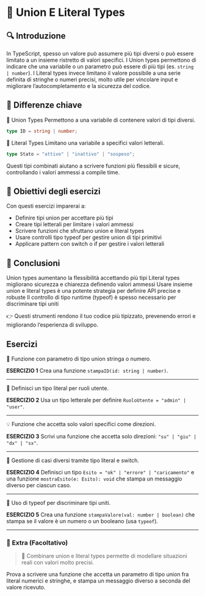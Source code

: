 # 📘 Union E Literal Types

## 🔍 Introduzione
In TypeScript, spesso un valore può assumere più tipi diversi o può essere limitato a un insieme ristretto di valori specifici.
I Union types permettono di indicare che una variabile o un parametro può essere di più tipi (es. `string | number`).
I Literal types invece limitano il valore possibile a una serie definita di stringhe o numeri precisi, molto utile per vincolare input e migliorare l’autocompletamento e la sicurezza del codice.

## 🧠 Differenze chiave
🔹 Union Types
Permettono a una variabile di contenere valori di tipi diversi.

```ts
type ID = string | number;
```

🔸 Literal Types
Limitano una variabile a specifici valori letterali.

```ts
type Stato = "attivo" | "inattivo" | "sospeso";
```
Questi tipi combinati aiutano a scrivere funzioni più flessibili e sicure, controllando i valori ammessi a compile time.

## 🎯 Obiettivi degli esercizi
Con questi esercizi imparerai a:
- Definire tipi union per accettare più tipi
- Creare tipi letterali per limitare i valori ammessi
- Scrivere funzioni che sfruttano union e literal types
- Usare controlli tipo typeof per gestire union di tipi primitivi
- Applicare pattern con switch o if per gestire i valori letterali

## 🚀 Conclusioni
Union types aumentano la flessibilità accettando più tipi
Literal types migliorano sicurezza e chiarezza definendo valori ammessi
Usare insieme union e literal types è una potente strategia per definire API precise e robuste
Il controllo di tipo runtime (typeof) è spesso necessario per discriminare tipi uniti

👉 Questi strumenti rendono il tuo codice più tipizzato, prevenendo errori e migliorando l’esperienza di sviluppo.

## Esercizi

🔎 Funzione con parametro di tipo union stringa o numero.

**ESERCIZIO 1**
Crea una funzione `stampaID(id: string | number)`.

---
📌 Definisci un tipo literal per ruoli utente.

**ESERCIZIO 2**
Usa un tipo letterale per definire `RuoloUtente = "admin" | "user"`.

---
💡 Funzione che accetta solo valori specifici come direzioni.

**ESERCIZIO 3**
Scrivi una funzione che accetta solo direzioni: `"su" | "giu" | "dx" | "sx"`.

---
🔎 Gestione di casi diversi tramite tipo literal e switch.

**ESERCIZIO 4**
Definisci un tipo `Esito = "ok" | "errore" | "caricamento"` e una funzione `mostraEsito(e: Esito): void` che stampa un messaggio diverso per ciascun caso.

---
📌 Uso di typeof per discriminare tipi uniti.

**ESERCIZIO 5**
Crea una funzione `stampaValore(val: number | boolean)` che stampa se il valore è un numero o un booleano (usa `typeof`).

---

### 🧩 Extra (Facoltativo)
> 🔸 Combinare union e literal types permette di modellare situazioni reali con valori molto precisi.

Prova a scrivere una funzione che accetta un parametro di tipo union fra literal numerici e stringhe, e stampa un messaggio diverso a seconda del valore ricevuto.
